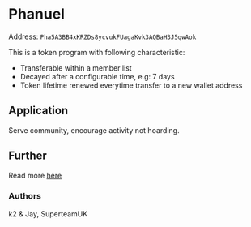 # Phanuel

Address: `Pha5A3BB4xKRZDs8ycvukFUagaKvk3AQBaH3J5qwAok`

This is a token program with following characteristic:

- Transferable within a member list
- Decayed after a configurable time, e.g: 7 days
- Token lifetime renewed everytime transfer to a new wallet address

## Application

Serve community, encourage activity not hoarding.

## Further

Read more [here](https://hieub.notion.site/phanuel-Help-Token-aca5e5ecd74c47ff8091456067414bae?pvs=4)

### Authors

k2 & Jay, SuperteamUK
